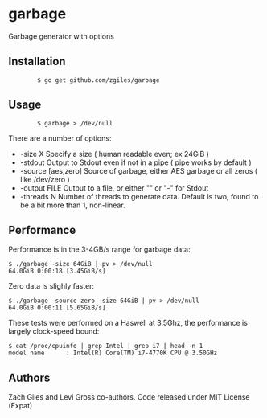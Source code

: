 # garbage

Garbage generator with options

## Installation

```
        $ go get github.com/zgiles/garbage
```
## Usage

```
    	$ garbage > /dev/null
```
There are a number of options:
* -size X		Specify a size ( human readable even; ex 24GiB )
* -stdout		Output to Stdout even if not in a pipe ( pipe works by default )
* -source [aes,zero]	Source of garbage, either AES garbage or all zeros ( like /dev/zero )
* -output FILE		Output to a file, or either "" or "-" for Stdout
* -threads N		Number of threads to generate data. Default is two, found to be a bit more than 1, non-linear.

## Performance
Performance is in the 3-4GB/s range for garbage data:
```
$ ./garbage -size 64GiB | pv > /dev/null
64.0GiB 0:00:18 [3.45GiB/s]
```
Zero data is slighly faster:
```
$ ./garbage -source zero -size 64GiB | pv > /dev/null
64.0GiB 0:00:11 [5.65GiB/s]
```
These tests were performed on a Haswell at 3.5Ghz, the performance is largely clock-speed bound:
```
$ cat /proc/cpuinfo | grep Intel | grep i7 | head -n 1 
model name      : Intel(R) Core(TM) i7-4770K CPU @ 3.50GHz
```

## Authors
Zach Giles and Levi Gross co-authors. 
Code released under MIT License (Expat)

